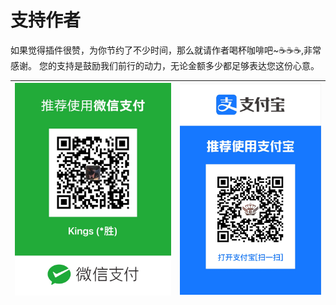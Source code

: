 # 支持作者
如果觉得插件很赞，为你节约了不少时间，那么就请作者喝杯咖啡吧~☕☕☕,非常感谢。 您的支持是鼓励我们前行的动力，无论金额多少都足够表达您这份心意。


| ![微信](../.vuepress/public/img/pay/wechat.jpg) | ![支付宝](../.vuepress/public/img/pay/alipay.png) |
| --- | --- |

